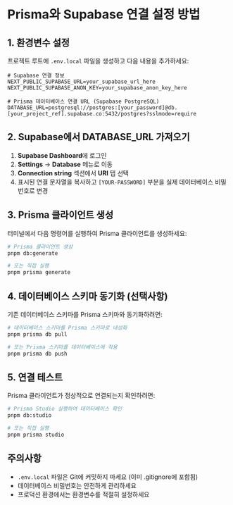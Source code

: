 # Prisma와 Supabase 연결 설정 방법

## 1. 환경변수 설정

프로젝트 루트에 `.env.local` 파일을 생성하고 다음 내용을 추가하세요:

```env
# Supabase 연결 정보
NEXT_PUBLIC_SUPABASE_URL=your_supabase_url_here
NEXT_PUBLIC_SUPABASE_ANON_KEY=your_supabase_anon_key_here

# Prisma 데이터베이스 연결 URL (Supabase PostgreSQL)
DATABASE_URL=postgresql://postgres:[your_password]@db.[your_project_ref].supabase.co:5432/postgres?sslmode=require
```

## 2. Supabase에서 DATABASE_URL 가져오기

1. **Supabase Dashboard**에 로그인
2. **Settings** → **Database** 메뉴로 이동
3. **Connection string** 섹션에서 **URI** 탭 선택
4. 표시된 연결 문자열을 복사하고 `[YOUR-PASSWORD]` 부분을 실제 데이터베이스 비밀번호로 변경

## 3. Prisma 클라이언트 생성

터미널에서 다음 명령어를 실행하여 Prisma 클라이언트를 생성하세요:

```bash
# Prisma 클라이언트 생성
pnpm db:generate

# 또는 직접 실행
pnpm prisma generate
```

## 4. 데이터베이스 스키마 동기화 (선택사항)

기존 데이터베이스 스키마를 Prisma 스키마와 동기화하려면:

```bash
# 데이터베이스 스키마를 Prisma 스키마로 내성화
pnpm prisma db pull

# 또는 Prisma 스키마를 데이터베이스에 적용
pnpm prisma db push
```

## 5. 연결 테스트

Prisma 클라이언트가 정상적으로 연결되는지 확인하려면:

```bash
# Prisma Studio 실행하여 데이터베이스 확인
pnpm db:studio

# 또는 직접 실행
pnpm prisma studio
```

## 주의사항

- `.env.local` 파일은 Git에 커밋하지 마세요 (이미 .gitignore에 포함됨)
- 데이터베이스 비밀번호는 안전하게 관리하세요
- 프로덕션 환경에서는 환경변수를 적절히 설정하세요 